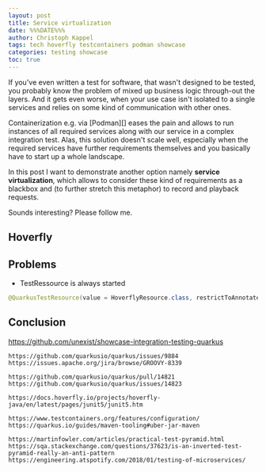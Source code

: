 ```yaml
---
layout: post
title: Service virtualization
date: %%%DATE%%%
author: Christoph Kappel
tags: tech hoverfly testcontainers podman showcase
categories: testing showcase
toc: true
---
```

If you've even written a test for software, that wasn't designed to be tested, you probably know the
problem of mixed up business logic through-out the layers.
And it gets even worse, when your use case isn't isolated to a single services and relies on some
kind of communication with other ones.

Containerization e.g. via [Podman][] eases the pain and allows to run instances of all required
services along with our service in a complex integration test.
Alas, this solution doesn't scale well, especially when the required services have further
requirements themselves and you basically have to start up a whole landscape.

In this post I want to demonstrate another option namely **service virtualization**, which allows
to consider these kind of requirements as a blackbox and (to further stretch this metaphor) to
record and playback requests.

Sounds interesting? Please follow me.

## Hoverfly

## Problems

- TestRessource is always started
```java
@QuarkusTestResource(value = HoverflyResource.class, restrictToAnnotatedClass = true)
```

## Conclusion

<https://github.com/unexist/showcase-integration-testing-quarkus>

```
https://github.com/quarkusio/quarkus/issues/9884
https://issues.apache.org/jira/browse/GROOVY-8339

https://github.com/quarkusio/quarkus/pull/14821
https://github.com/quarkusio/quarkus/issues/14823

https://docs.hoverfly.io/projects/hoverfly-java/en/latest/pages/junit5/junit5.htm

https://www.testcontainers.org/features/configuration/
https://quarkus.io/guides/maven-tooling#uber-jar-maven

https://martinfowler.com/articles/practical-test-pyramid.html
https://sqa.stackexchange.com/questions/37623/is-an-inverted-test-pyramid-really-an-anti-pattern
https://engineering.atspotify.com/2018/01/testing-of-microservices/
```